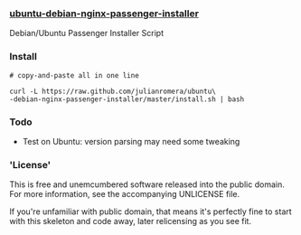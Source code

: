 ### [ubuntu-debian-nginx-passenger-installer](#)

Debian/Ubuntu Passenger Installer Script 

### Install

    # copy-and-paste all in one line
    
    curl -L https://raw.github.com/julianromera/ubuntu\
    -debian-nginx-passenger-installer/master/install.sh | bash  

### Todo

- Test on Ubuntu: version parsing may need some tweaking

### 'License'

This is free and unemcumbered software released into the public domain. For more information, see the accompanying UNLICENSE file.

If you're unfamiliar with public domain, that means it's perfectly fine to start with this skeleton and code away, later relicensing as you see fit.

